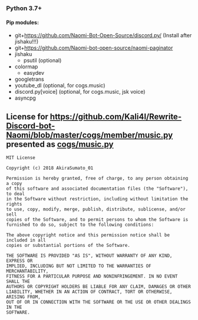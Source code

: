 ### **Python 3.7+**

#### Pip modules:
* git+https://github.com/Naomi-Bot-Open-Source/discord.py/ (Install after jishaku!!!)
* git+https://github.com/Naomi-bot-open-source/naomi-paginator
* jishaku
  * psutil (optional)
* colormap
  * easydev
* googletrans
* youtube_dl (optional, for cogs.music)
* discord.py[voice] (optional, for cogs.music, jsk voice)
* asyncpg

## License for https://github.com/Kali4I/Rewrite-Discord-bot-Naomi/blob/master/cogs/member/music.py presented as [cogs/music.py](https://github.com/tuxlabore/flasher/blob/master/cogs/music.py)
```
MIT License

Copyright (c) 2018 AkiraSumato_01

Permission is hereby granted, free of charge, to any person obtaining a copy
of this software and associated documentation files (the "Software"), to deal
in the Software without restriction, including without limitation the rights
to use, copy, modify, merge, publish, distribute, sublicense, and/or sell
copies of the Software, and to permit persons to whom the Software is
furnished to do so, subject to the following conditions:

The above copyright notice and this permission notice shall be included in all
copies or substantial portions of the Software.

THE SOFTWARE IS PROVIDED "AS IS", WITHOUT WARRANTY OF ANY KIND, EXPRESS OR
IMPLIED, INCLUDING BUT NOT LIMITED TO THE WARRANTIES OF MERCHANTABILITY,
FITNESS FOR A PARTICULAR PURPOSE AND NONINFRINGEMENT. IN NO EVENT SHALL THE
AUTHORS OR COPYRIGHT HOLDERS BE LIABLE FOR ANY CLAIM, DAMAGES OR OTHER
LIABILITY, WHETHER IN AN ACTION OF CONTRACT, TORT OR OTHERWISE, ARISING FROM,
OUT OF OR IN CONNECTION WITH THE SOFTWARE OR THE USE OR OTHER DEALINGS IN THE
SOFTWARE.
```
